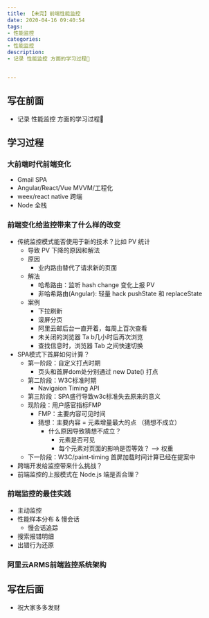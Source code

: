 ```yaml
---
title: 【未完】前端性能监控
date: 2020-04-16 09:40:54
tags:
- 性能监控
categories:
- 性能监控
description:
- 记录 性能监控 方面的学习过程🤔


---
```


## 写在前面
- 记录 性能监控 方面的学习过程🤔

<!-- more -->

## 学习过程
### 大前端时代前端变化
- Gmail SPA
- Angular/React/Vue MVVM/工程化
- weex/react native 跨端
- Node 全栈

### 前端变化给监控带来了什么样的改变
- 传统监控模式能否使用于新的技术？比如 PV 统计
	- 导致 PV 下降的原因和解法
	- 原因
		- 业内路由替代了请求新的页面
	- 解法
		- 哈希路由：监听 hash change 变化上报 PV
		- 非哈希路由(Angular): 轻量 hack pushState 和 replaceState
	- 案例
		- 下拉刷新
		- 滚屏分页
		- 阿里云邮后台一直开着，每周上百次查看
		- 未关闭的浏览器 Ta b几小时后再次浏览
		- 查找信息时，浏览器 Tab 之间快速切换
- SPA模式下首屏如何计算？
	- 第一阶段：自定义打点时期
		- 页头和首屏dom处分别通过 new Date() 打点
	- 第二阶段：W3C标准时期
		- Navigaion Timing API
	- 第三阶段：SPA盛行导致w3c标准失去原来的意义
	- 现阶段：用户感官指标FMP
		- FMP：主要内容可见时间
		- 猜想：主要内容 = 元素增量最大的点 （猜想不成立）
			- 什么原因导致猜想不成立？
				- 元素是否可见
				- 每个元素对页面的影响是否等效？ --> 权重
	- 下一阶段：W3C/paint-timing 首屏加载时间计算已经在提案中
- 跨端开发给监控带来什么挑战？
- 前端监控的上报模式在 Node.js 端是否合理？

### 前端监控的最佳实践
- 主动监控
- 性能样本分布 & 慢会话
	- 慢会话追踪
- 搜索报错明细
- 出错行为还原

### 阿里云ARMS前端监控系统架构


## 写在后面
- 祝大家多多发财
